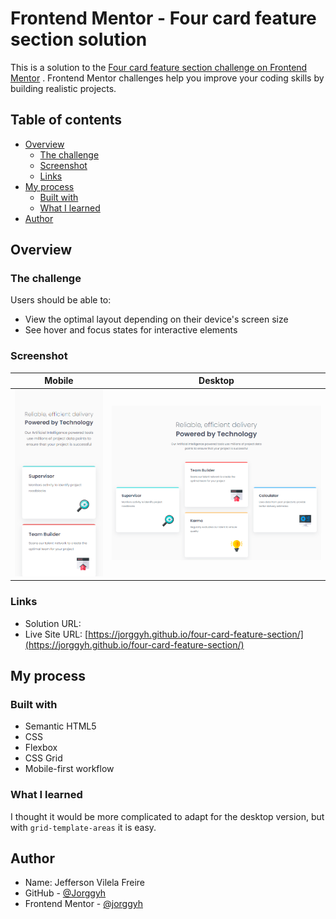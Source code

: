 # Frontend Mentor - Four card feature section solution

This is a solution to
the [Four card feature section challenge on Frontend Mentor](https://www.frontendmentor.io/challenges/four-card-feature-section-weK1eFYK)
. Frontend Mentor challenges help you improve your coding skills by building realistic projects.

## Table of contents

- [Overview](#overview)
    - [The challenge](#the-challenge)
    - [Screenshot](#screenshot)
    - [Links](#links)
- [My process](#my-process)
    - [Built with](#built-with)
    - [What I learned](#what-i-learned)
- [Author](#author)

## Overview

### The challenge

Users should be able to:

- View the optimal layout depending on their device's screen size
- See hover and focus states for interactive elements

### Screenshot

| Mobile                          | Desktop                          |
|---------------------------------|----------------------------------|
| ![](/img/screenshot-mobile.png) | ![](/img/screenshot-desktop.png) |

### Links

- Solution
  URL: []()
- Live Site
  URL: [https://jorggyh.github.io/four-card-feature-section/](https://jorggyh.github.io/four-card-feature-section/)

## My process

### Built with

- Semantic HTML5
- CSS
- Flexbox
- CSS Grid
- Mobile-first workflow

### What I learned

I thought it would be more complicated to adapt for the desktop version, but with `grid-template-areas` it is easy.

## Author

- Name: Jefferson Vilela Freire
- GitHub - [@Jorggyh](https://github.com/Jorggyh)
- Frontend Mentor - [@jorggyh](https://www.frontendmentor.io/profile/jorggyh)
